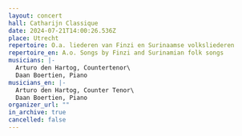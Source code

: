 ```yaml
---
layout: concert
hall: Catharijn Classique
date: 2024-07-21T14:00:26.536Z
place: Utrecht
repertoire: O.a. liederen van Finzi en Surinaamse volksliederen
repertoire_en: A.o. Songs by Finzi and Surinamian folk songs
musicians: |-
  Arturo den Hartog, Countertenor\
  Daan Boertien, Piano
musicians_en: |-
  Arturo den Hartog, Counter Tenor\
  Daan Boertien, Piano
organizer_url: ""
in_archive: true
cancelled: false
---
```

